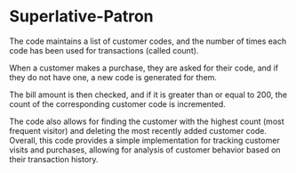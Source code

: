 # Superlative-Patron
The code maintains a list of customer codes, and the number of times each code has been used for transactions (called count).

 When a customer makes a purchase, they are asked for their code, and if they do not have one, a new code is generated for them. 

The bill amount is then checked, and if it is greater than or equal to 200, the count of the corresponding customer code is incremented.

The code also allows for finding the customer with the highest count (most frequent visitor) and deleting the most recently added customer code. Overall, this code provides a simple implementation for tracking customer visits and purchases, allowing for analysis of customer behavior based on their transaction history.
